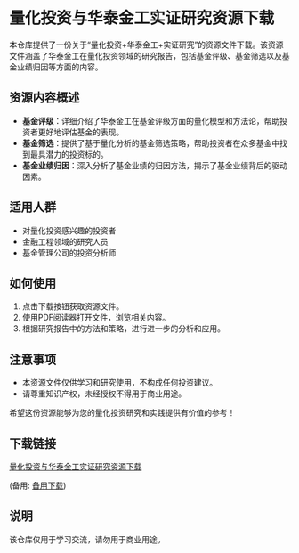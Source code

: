 # 量化投资与华泰金工实证研究资源下载

本仓库提供了一份关于“量化投资+华泰金工+实证研究”的资源文件下载。该资源文件涵盖了华泰金工在量化投资领域的研究报告，包括基金评级、基金筛选以及基金业绩归因等方面的内容。

## 资源内容概述

- **基金评级**：详细介绍了华泰金工在基金评级方面的量化模型和方法论，帮助投资者更好地评估基金的表现。
- **基金筛选**：提供了基于量化分析的基金筛选策略，帮助投资者在众多基金中找到最具潜力的投资标的。
- **基金业绩归因**：深入分析了基金业绩的归因方法，揭示了基金业绩背后的驱动因素。

## 适用人群

- 对量化投资感兴趣的投资者
- 金融工程领域的研究人员
- 基金管理公司的投资分析师

## 如何使用

1. 点击下载按钮获取资源文件。
2. 使用PDF阅读器打开文件，浏览相关内容。
3. 根据研究报告中的方法和策略，进行进一步的分析和应用。

## 注意事项

- 本资源文件仅供学习和研究使用，不构成任何投资建议。
- 请尊重知识产权，未经授权不得用于商业用途。

希望这份资源能够为您的量化投资研究和实践提供有价值的参考！

## 下载链接
[量化投资与华泰金工实证研究资源下载](https://pan.quark.cn/s/23ee57902bfe) 

(备用: [备用下载](https://pan.baidu.com/s/1eAytb86Iee19p1wZrhv8rA?pwd=1234))

## 说明

该仓库仅用于学习交流，请勿用于商业用途。
